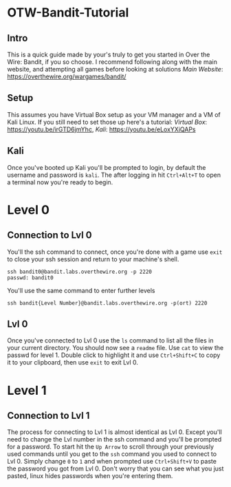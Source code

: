 # OTW-Bandit-Tutorial
## Intro
This is a quick guide made by your's truly to get you started in Over the Wire: Bandit, if you so choose. I recommend following along with the main website, and attempting all games before looking at solutions
*Main Website*: https://overthewire.org/wargames/bandit/

## Setup
 This assumes you have Virtual Box setup as your VM manager and a VM of Kali Linux. If you still need to set those up here's a tutorial:
*Virtual Box*: https://youtu.be/irGTD6jmYhc,
*Kali*: https://youtu.be/eLoxYXiQAPs 
## Kali
Once you've booted up Kali you'll be prompted to login, by default the username and password is `kali`. The after logging in hit `Ctrl+Alt+T` to open a terminal now you're ready to begin.

# Level 0
## Connection to Lvl 0
You'll the ssh command to connect, once you're done with a game use `exit` to close your ssh session and return to your machine's shell. 
```
ssh bandit0@bandit.labs.overthewire.org -p 2220
passwd: bandit0
```
You'll use the same command to enter further levels
```
ssh bandit{Level Number}@bandit.labs.overthewire.org -p(ort) 2220
```
## Lvl 0
Once you've connected to Lvl 0 use the `ls` command to list all the files in your current directory. You should now see a `readme` file. Use `cat` to view the passwd for level 1. Double click to highlight it and use `Ctrl+Shift+C` to copy it to your clipboard, then use  `exit` to exit Lvl 0.

# Level 1
## Connection to Lvl 1
The process for connecting to Lvl 1 is almost identical as Lvl 0. Except you'll need to change the Lvl number in the ssh command and you'll be prompted for a password. To start hit the `Up Arrow` to scroll through your previously used commands until you get to the `ssh` command you used to connect to Lvl 0. Simply change `0` to `1` and when prompted use `Ctrl+Shift+V` to paste the password you got from Lvl 0. Don't worry that you can see what you just pasted, linux hides passwords when you're entering them.
